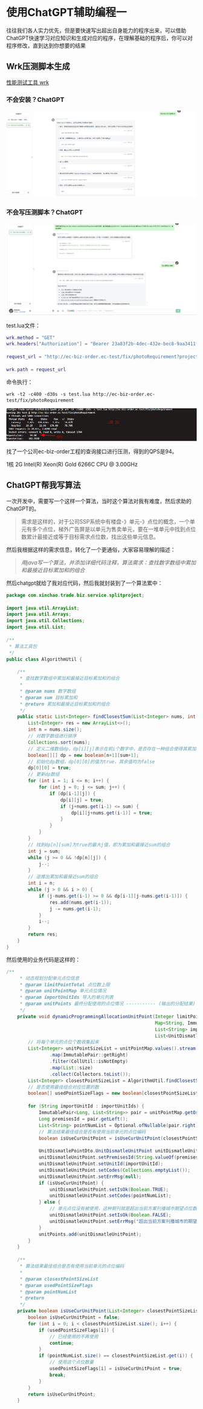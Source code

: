 # 使用ChatGPT辅助编程一

往往我们各人实力优先，但是要快速写出超出自身能力的程序出来，可以借助ChatGPT快速学习对应知识和生成对应的程序，在理解基础的程序后，你可以对程序修改，直到达到你想要的结果



## Wrk压测脚本生成

[性能测试工具 wrk](https://www.cnblogs.com/quanxiaoha/p/10661650.html)

### 不会安装？ChatGPT

![image-20231214143940073](img/doc2/image-20231214143940073.png)

### 不会写压测脚本？ChatGPT

![image-20231214141814650](img/doc2/image-20231214141814650.png)

test.lua文件：

```lua
wrk.method = "GET"
wrk.headers["Authorization"] = "Bearer 23a83f2b-4dec-432e-bec8-9aa3411f39a2"

request_url = "http://ec-biz-order.ec-test/fix/photoRequirement?projectId=1611653021000018"

wrk.path = request_url
```

命令执行：

```shell
wrk -t2 -c400 -d30s -s test.lua http://ec-biz-order.ec-test/fix/photoRequirement
```

![image-20231214142117614](img/doc2/image-20231214142117614.png)

找了一个公司ec-biz-order工程的查询接口进行压测，得到的QPS是94。

1核 2G  Intel(R) Xeon(R) Gold 6266C CPU @ 3.00GHz



## ChatGPT帮我写算法

一次开发中，需要写一个这样一个算法，当时这个算法对我有难度，然后求助的ChatGPT的。

> 需求是这样的，对于公司SSP系统中有楼盘-》单元-》点位的概念，一个单元有多个点位，梯外广告屏是以单元为售卖单元，要在一堆单元中找到点位数累计最接近或等于目标需求点位数，找出这些单元信息。

然后我根据这样的需求信息，转化了一个更通俗，大家容易理解的描述：

> *用java写一个算法，并添加详细代码注释，算法需求：查找数字数组中累加和最接近目标累加和的组合*

然后chatgpt就给了我对应代码，然后我就封装到了一个算法累中：

```java
package com.xinchao.trade.biz.service.splitproject;

import java.util.ArrayList;
import java.util.Arrays;
import java.util.Collections;
import java.util.List;

/**
 * 算法工具包
 */
public class AlgorithmUtil {

    /**
     * 查找数字数组中累加和最接近目标累加和的组合
     * 
     * @param nums 数字数组
     * @param sum 目标累加和
     * @return 累加和最接近目标累加和的组合
     */
    public static List<Integer> findClosestSum(List<Integer> nums, int sum) {
        List<Integer> res = new ArrayList<>();
        int n = nums.size();
        // 对数字数组进行排序
        Collections.sort(nums);
        // 定义二维数组dp，dp[i][j]表示在前i个数字中，是否存在一种组合使得其累加和最接近j
        boolean[][] dp = new boolean[n+1][sum+1];
        // 初始化dp数组，dp[0][0]的值为true，其余值均为false
        dp[0][0] = true;
        // 更新dp数组
        for (int i = 1; i <= n; i++) {
            for (int j = 0; j <= sum; j++) {
                if (dp[i-1][j]) {
                    dp[i][j] = true;
                    if (j+nums.get(i-1) <= sum) {
                        dp[i][j+nums.get(i-1)] = true;
                    }
                }
            }
        }
        // 找到dp[n][sum]为true的最大j值，即为累加和最接近sum的组合
        int j = sum;
        while (j >= 0 && !dp[n][j]) {
            j--;
        }
        // 逆推出累加和最接近sum的组合
        int i = n;
        while (j > 0 && i > 0) {
            if (j-nums.get(i-1) >= 0 && dp[i-1][j-nums.get(i-1)]) {
                res.add(nums.get(i-1));
                j -= nums.get(i-1);
            }
            i--;
        }
        return res;
    }
}
```

然后使用的业务代码是这样的：

```java
/**
     * 动态规划分配单元点位信息
     * @param limitPointTotal 点位数上限
     * @param unitPointMap 单元点位情况
     * @param importUnitIds 导入的单元列表
     * @param unitPoints 最终分配使用的点位情况 ----------- (输出的分配结果)
     */
    private void dynamicProgrammingAllocationUnitPoint(Integer limitPointTotal,
                                                       Map<String, ImmutablePair<Long, List<String>>> unitPointMap,
                                                       List<String> importUnitIds,
                                                       List<UnitDismatlePointDto.UnitDismatleUnitPoint> unitPoints) {
        // 将每个单元的点位个数收集起来
        List<Integer> unitPointSizeList = unitPointMap.values().stream()
                .map(ImmutablePair::getRight)
                .filter(CollUtil::isNotEmpty)
                .map(List::size)
                .collect(Collectors.toList());
        List<Integer> closestPointSizeList = AlgorithmUtil.findClosestSum(unitPointSizeList, limitPointTotal);
        // 是否使用最佳组合对应位置的数
        boolean[] usedPointSizeFlags = new boolean[closestPointSizeList.size()];

        for (String importUnitId : importUnitIds) {
            ImmutablePair<Long, List<String>> pair = unitPointMap.getOrDefault(importUnitId, ImmutablePair.of(0L, Collections.emptyList()));
            Long premisesId = pair.getLeft();
            List<String> pointNumList = Optional.ofNullable(pair.right).orElse(Collections.emptyList());
            // 算法结果最佳组合是否有使用当前单元的点位编码
            boolean isUseCurUnitPoint = isUseCurUnitPoint(closestPointSizeList, usedPointSizeFlags, pointNumList);

            UnitDismatlePointDto.UnitDismatleUnitPoint unitDismatleUnitPoint = new UnitDismatlePointDto.UnitDismatleUnitPoint();
            unitDismatleUnitPoint.setPremisesId(String.valueOf(premisesId));
            unitDismatleUnitPoint.setUnitId(importUnitId);
            unitDismatleUnitPoint.setCodes(Collections.emptyList());
            unitDismatleUnitPoint.setErrMsg(null);
            if (isUseCurUnitPoint) {
                unitDismatleUnitPoint.setIsOk(Boolean.TRUE);
                unitDismatleUnitPoint.setCodes(pointNumList);
            } else {
                // 单元点位没有被使用，这种期刊就是超出当前方案刊播城市期望点位数量的单元没被选上
                unitDismatleUnitPoint.setIsOk(Boolean.FALSE);
                unitDismatleUnitPoint.setErrMsg("超出当前方案刊播城市的期望点位数量");
            }
            unitPoints.add(unitDismatleUnitPoint);
        }
    }

    /**
     * 算法结果最佳组合是否有使用当前单元的点位编码
     *
     * @param closestPointSizeList
     * @param usedPointSizeFlags
     * @param pointNumList
     * @return
     */
    private boolean isUseCurUnitPoint(List<Integer> closestPointSizeList, boolean[] usedPointSizeFlags, List<String> pointNumList) {
        boolean isUseCurUnitPoint = false;
        for (int i = 0; i < closestPointSizeList.size(); i++) {
            if (usedPointSizeFlags[i]) {
                // 已经使用的不再使用
                continue;
            }
            if (pointNumList.size() == closestPointSizeList.get(i)) {
                // 使用这个点位数量
                usedPointSizeFlags[i] = isUseCurUnitPoint = true;
                break;
            }
        }
        return isUseCurUnitPoint;
    }
```

